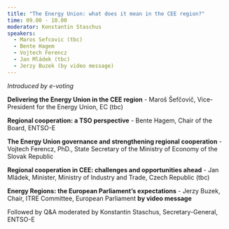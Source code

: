 ```yaml
---
title: "The Energy Union: what does it mean in the CEE region?"
time: 09.00 - 10.00
moderator: Konstantin Staschus
speakers:
  - Maros Sefcovic (tbc)
  - Bente Hagem
  - Vojtech Ferencz
  - Jan Mládek (tbc)
  - Jerzy Buzek (by video message)
---
```


_Introduced by e-voting_

__Delivering the Energy Union in the CEE region__ - Maroš Šefčovič, Vice-President for the Energy Union, EC (tbc)

__Regional cooperation: a TSO perspective__ - Bente Hagem, Chair of the Board, ENTSO-E 

__The Energy Union governance and strengthening regional cooperation__ - Vojtech Ferencz, PhD., State Secretary of the Ministry of Economy of the Slovak Republic

__Regional cooperation in CEE: challenges and opportunities ahead__ - Jan Mládek, Minister, Ministry of Industry and Trade, Czech Republic (tbc)

__Energy Regions: the European Parliament’s expectations__ - Jerzy Buzek, Chair, ITRE Committee, European Parliament __by video message__


Followed by Q&A moderated by Konstantin Staschus, Secretary-General, ENTSO-E
